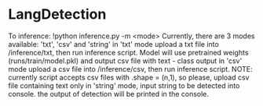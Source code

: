# LangDetection

To inference: !python inference.py -m \<mode\>
Currently, there are 3 modes available: 'txt', 'csv' and 'string'
in 'txt' mode upload a txt file into /inference/txt, then run inference script. Model will use pretrained weights (runs/train/model.pkl) and output csv file with text - class output
in 'csv' mode upload a csv file into /inference/csv, then run inference script. NOTE: currently script accepts csv files with .shape = (n,1), so please, upload csv file containing text only
in 'string' mode, input string to be detected into console. the output of detection will be printed in the console.
  
